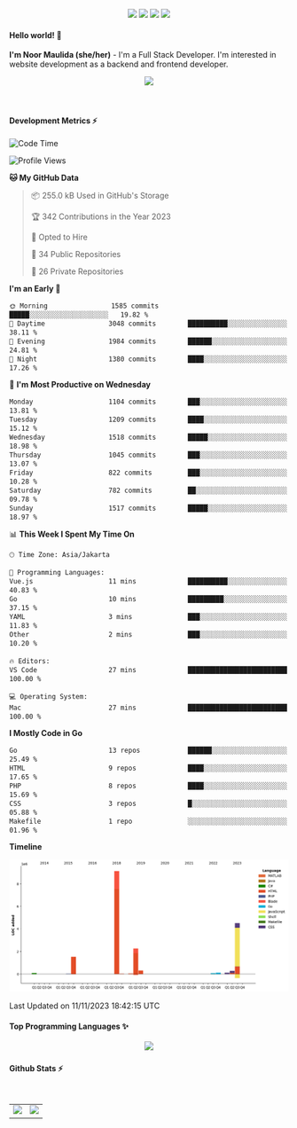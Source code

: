 <p align="center">
  <img src="https://dev.discordprofiles.me/badge/status/814439552055771206?simple=true">
  <img src="https://dev.discordprofiles.me/badge/playing/814439552055771206">
  <img src="https://dev.discordprofiles.me/badge/vscode/814439552055771206">
  <img src="https://dev.discordprofiles.me/badge/spotify/814439552055771206">
</p>

#### Hello world! 👋
**I'm Noor Maulida (she/her)** - I'm a Full Stack Developer. I'm interested in website development as a backend and frontend developer.

<p align="center">
  <img src="https://skillicons.dev/icons?i=go,php,laravel,nodejs,vue,express,ruby,mongodb,docker,aws,gcp" />
</p>
<br>

#### Development Metrics ⚡
<!--START_SECTION:waka-->
![Code Time](http://img.shields.io/badge/Code%20Time-331%20hrs%2019%20mins-blue)

![Profile Views](http://img.shields.io/badge/Profile%20Views-1-blue)

**🐱 My GitHub Data** 

> 📦 255.0 kB Used in GitHub's Storage 
 > 
> 🏆 342 Contributions in the Year 2023
 > 
> 💼 Opted to Hire
 > 
> 📜 34 Public Repositories 
 > 
> 🔑 26 Private Repositories 
 > 
**I'm an Early 🐤** 

```text
🌞 Morning                1585 commits        █████░░░░░░░░░░░░░░░░░░░░   19.82 % 
🌆 Daytime                3048 commits        ██████████░░░░░░░░░░░░░░░   38.11 % 
🌃 Evening                1984 commits        ██████░░░░░░░░░░░░░░░░░░░   24.81 % 
🌙 Night                  1380 commits        ████░░░░░░░░░░░░░░░░░░░░░   17.26 % 
```
📅 **I'm Most Productive on Wednesday** 

```text
Monday                   1104 commits        ███░░░░░░░░░░░░░░░░░░░░░░   13.81 % 
Tuesday                  1209 commits        ████░░░░░░░░░░░░░░░░░░░░░   15.12 % 
Wednesday                1518 commits        █████░░░░░░░░░░░░░░░░░░░░   18.98 % 
Thursday                 1045 commits        ███░░░░░░░░░░░░░░░░░░░░░░   13.07 % 
Friday                   822 commits         ███░░░░░░░░░░░░░░░░░░░░░░   10.28 % 
Saturday                 782 commits         ██░░░░░░░░░░░░░░░░░░░░░░░   09.78 % 
Sunday                   1517 commits        █████░░░░░░░░░░░░░░░░░░░░   18.97 % 
```


📊 **This Week I Spent My Time On** 

```text
🕑︎ Time Zone: Asia/Jakarta

💬 Programming Languages: 
Vue.js                   11 mins             ██████████░░░░░░░░░░░░░░░   40.83 % 
Go                       10 mins             █████████░░░░░░░░░░░░░░░░   37.15 % 
YAML                     3 mins              ███░░░░░░░░░░░░░░░░░░░░░░   11.83 % 
Other                    2 mins              ███░░░░░░░░░░░░░░░░░░░░░░   10.20 % 

🔥 Editors: 
VS Code                  27 mins             █████████████████████████   100.00 % 

💻 Operating System: 
Mac                      27 mins             █████████████████████████   100.00 % 
```

**I Mostly Code in Go** 

```text
Go                       13 repos            ██████░░░░░░░░░░░░░░░░░░░   25.49 % 
HTML                     9 repos             ████░░░░░░░░░░░░░░░░░░░░░   17.65 % 
PHP                      8 repos             ████░░░░░░░░░░░░░░░░░░░░░   15.69 % 
CSS                      3 repos             █░░░░░░░░░░░░░░░░░░░░░░░░   05.88 % 
Makefile                 1 repo              ░░░░░░░░░░░░░░░░░░░░░░░░░   01.96 % 
```



**Timeline**

![Lines of Code chart](https://raw.githubusercontent.com/noormaulida/noormaulida/main/assets/bar_graph.png)


 Last Updated on 11/11/2023 18:42:15 UTC
<!--END_SECTION:waka-->

#### Top Programming Languages ✨
<p align="center">
  <img src="https://api.githubtrends.io/user/svg/noormaulida/langs?time_range=one_year&include_private=true&compact=true&theme=dark" />
</p>

#### Github Stats ⚡
<p align="center">
  <table>
    <tr>
      <td>
        <img src="https://github-readme-streak-stats.herokuapp.com?user=noormaulida&theme=react&hide_border=true&mode=weekly" height="180" />
      </td>
      <td>
        <img src="https://github-readme-stats.vercel.app/api?username=noormaulida&theme=react&count_private=true&hide_border=true&line_height=20" height="180"/>
      </td>
    </tr>
</p>
<br>
